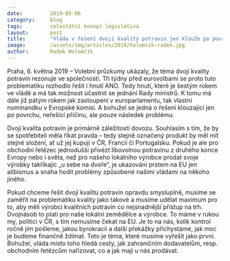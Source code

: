 ```yaml
---
date:         2019-05-06
category:     blog
tags:         celostátní konopí legislativa
layout:       post
title:        "Vláda v řešení dvojí kvality potravin jen klouže po povrchu. Podpořit musíme lokální zemědělce a výrobce, komentuje poslanec Radek Holomčík"
image:        /assets/img/articles/2019/holomcik-radek.jpg
author:       Radek Holomčík
---
```



Praha, 6. května 2019 – Volební průzkumy ukázaly, že téma dvojí kvality potravin rezonuje ve společnosti. Tři týdny před eurovolbami se proto tuto problematiku rozhodlo řešit i hnutí ANO. Tedy hnutí, které je šestým rokem ve vládě a má tak možnost účastnit se jednání Rady ministrů. K tomu má dále již pátým rokem jak zastoupení v europarlamentu, tak vlastní nominandku v Evropské komisi. A bohužel se jedná o řešení klouzající jen po povrchu, neřešící příčinu, ale pouze následek problému.

Dvojí kvalita potravin je primárně záležitostí dovozu. Souhlasím s tím, že by se spotřebiteli měla říkat pravda – tedy stejně označený produkt by měl mít stejné složení, ať už jej kupuji v ČR, Francii či Portugalsku. Pokud je ale pro obchodní řetězec jednodušší přivézt libovolnou potravinu z druhého konce Evropy nebo i světa, než pro našeho lokálního výrobce prodat svoje výrobky takříkajíc  „u sebe na dvoře“, je ukazování prstem na EU jen alibismus a snaha hodit problémy způsobené našimi vládami na někoho jiného.

Pokud chceme řešit dvojí kvalitu potravin opravdu smysluplně, musíme se zaměřit na problematiku kvality jako takové a musíme udělat maximum pro to, aby měli výrobci kvalitních potravin co nejsnadnější přístup na trh. Dvojnásob to platí pro naše lokální zemědělce a výrobce. To máme v rukou my, politici v ČR, s tím nemusíme čekat na EU. Je to na nás, kolik kontrol ročně jim pošleme, jakou byrokracii a další překážky přichystáme, jak moc je budeme finančně ždímat. Toto je téma, které musíme vyřešit jako první. Bohužel, vláda místo toho hledá cesty, jak zahraničním dodavatelům, resp. obchodním řetězcům nařizovat, co a jak mají u nás prodávat.
